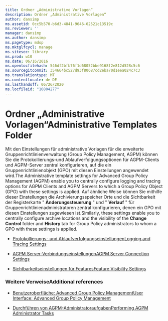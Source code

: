 ```yaml
---
title: Ordner „Administrative Vorlagen“
description: Ordner „Administrative Vorlagen“
author: dansimp
ms.assetid: 0cc5b570-b6d3-4841-9646-02521c13519c
ms.reviewer: ''
manager: dansimp
ms.author: dansimp
ms.pagetype: mdop
ms.mktglfcycl: manage
ms.sitesec: library
ms.prod: w10
ms.date: 06/16/2016
ms.openlocfilehash: 546df2bfb76f1d68052bbe9168f2e812d528c5c6
ms.sourcegitcommit: 354664bc527d93f80687cd2eba70d1eea024c7c3
ms.translationtype: MT
ms.contentlocale: de-DE
ms.lasthandoff: 06/26/2020
ms.locfileid: "10804277"
---
```

# <span data-ttu-id="64d06-103">Ordner „Administrative Vorlagen“</span><span class="sxs-lookup"><span data-stu-id="64d06-103">Administrative Templates Folder</span></span>


<span data-ttu-id="64d06-104">Mit den Einstellungen für administrative Vorlagen für die erweiterte Gruppenrichtlinienverwaltung (Group Policy Management, AGPM) können Sie die Protokollierungs-und Ablaufverfolgungsoptionen für AGPM-Clients und AGPM-Server zentral konfigurieren, auf die ein Gruppenrichtlinienobjekt (GPO) mit diesen Einstellungen angewendet wird.</span><span class="sxs-lookup"><span data-stu-id="64d06-104">The Administrative template settings for Advanced Group Policy Management (AGPM) enable you to centrally configure logging and tracing options for AGPM Clients and AGPM Servers to which a Group Policy Object (GPO) with these settings is applied.</span></span> <span data-ttu-id="64d06-105">Auf ähnliche Weise können Sie mithilfe dieser Einstellungen die Archivierungsspeicher Orte und die Sichtbarkeit der Registerkarte " **Änderungssteuerung** " und " **Verlauf** " für Gruppenrichtlinienadministratoren zentral konfigurieren, denen ein GPO mit diesen Einstellungen zugewiesen ist.</span><span class="sxs-lookup"><span data-stu-id="64d06-105">Similarly, these settings enable you to centrally configure archive locations and the visibility of the **Change Control** folder and **History** tab for Group Policy administrators to whom a GPO with these settings is applied.</span></span>

-   [<span data-ttu-id="64d06-106">Protokollierungs- und Ablaufverfolgungseinstellungen</span><span class="sxs-lookup"><span data-stu-id="64d06-106">Logging and Tracing Settings</span></span>](logging-and-tracing-settings-agpm30ops.md)

-   [<span data-ttu-id="64d06-107">AGPM Server-Verbindungseinstellungen</span><span class="sxs-lookup"><span data-stu-id="64d06-107">AGPM Server Connection Settings</span></span>](agpm-server-connection-settings-agpm30ops.md)

-   [<span data-ttu-id="64d06-108">Sichtbarkeitseinstellungen für Features</span><span class="sxs-lookup"><span data-stu-id="64d06-108">Feature Visibility Settings</span></span>](feature-visibility-settings-agpm30ops.md)

### <span data-ttu-id="64d06-109">Weitere Verweise</span><span class="sxs-lookup"><span data-stu-id="64d06-109">Additional references</span></span>

-   [<span data-ttu-id="64d06-110">Benutzeroberfläche: Advanced Group Policy Management</span><span class="sxs-lookup"><span data-stu-id="64d06-110">User Interface: Advanced Group Policy Management</span></span>](user-interface-advanced-group-policy-management-agpm30ops.md)

-   [<span data-ttu-id="64d06-111">Durchführen von AGPM-Administratoraufgaben</span><span class="sxs-lookup"><span data-stu-id="64d06-111">Performing AGPM Administrator Tasks</span></span>](performing-agpm-administrator-tasks-agpm30ops.md)

 

 






